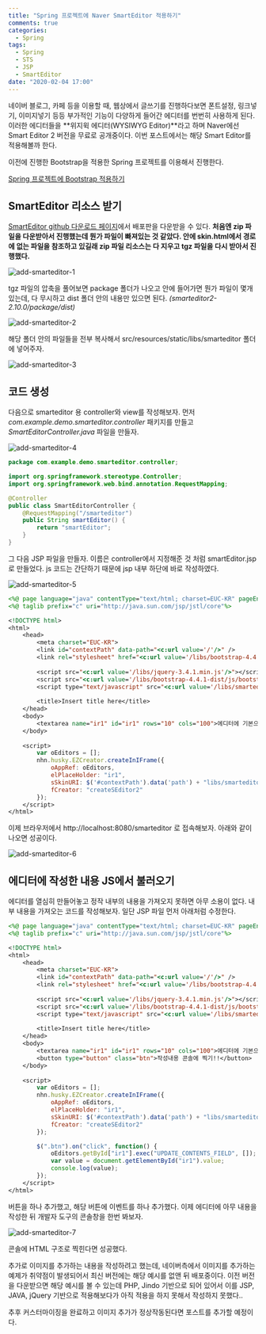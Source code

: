 ```yaml
---
title: "Spring 프로젝트에 Naver SmartEditor 적용하기"
comments: true
categories:
  - Spring
tags:
  - Spring
  - STS
  - JSP
  - SmartEditor
date: "2020-02-04 17:00"
---
```


네이버 블로그, 카페 등을 이용할 때, 웹상에서 글쓰기를 진행하다보면 폰트설정, 링크넣기, 이미지넣기 등등 부가적인 기능이 다양하게 들어간 에디터를 번번히 사용하게 된다. 이러한 에디터들을 **위지윅 에디터(WYSIWYG Editor)**라고 하며 Naver에선 Smart Editor 2 버전을 무료로 공개중이다. 이번 포스트에서는 해당 Smart Editor를 적용해볼까 한다.



이전에 진행한 Bootstrap을 적용한 Spring 프로젝트를 이용해서 진행한다.

[Spring 프로젝트에 Bootstrap 적용하기](/spring/add-bootstrap)





## SmartEditor 리소스 받기

[SmartEditor github 다운로드 페이지](https://github.com/naver/smarteditor2/releases)에서 배포판을 다운받을 수 있다. **처음엔 zip 파일을 다운받아서 진행했는데 뭔가 파일이 빠져있는 것 같았다. 안에 skin.html에서 경로에 없는 파일을 참조하고 있길래 zip 파일 리소스는 다 지우고 tgz 파일을 다시 받아서 진행했다.**

![add-smarteditor-1](\assets\images\add-smarteditor\add-smarteditor-1.JPG)





tgz 파일의 압축을 풀어보면 package 폴더가 나오고 안에 들어가면 뭔가 파일이 몇개 있는데, 다 무시하고 dist 폴더 안의 내용만 있으면 된다. *(smarteditor2-2.10.0/package/dist)*

![add-smarteditor-2](\assets\images\add-smarteditor\add-smarteditor-2.JPG)





해당 폴더 안의 파일들을 전부 복사해서 src/resources/static/libs/smarteditor 폴더에 넣어주자.

![add-smarteditor-3](\assets\images\add-smarteditor\add-smarteditor-3.JPG)





## 코드 생성

다음으로 smarteditor 용 controller와 view를 작성해보자. 먼저 *com.example.demo.smarteditor.controller* 패키지를 만들고 *SmartEditorController.java* 파일을 만들자.

![add-smarteditor-4](\assets\images\add-smarteditor\add-smarteditor-4.JPG)

```java
package com.example.demo.smarteditor.controller;

import org.springframework.stereotype.Controller;
import org.springframework.web.bind.annotation.RequestMapping;

@Controller
public class SmartEditorController {
	@RequestMapping("/smarteditor")
	public String smartEditor() {
		return "smartEditor";
	}
}
```





그 다음 JSP 파일을 만들자. 이름은 controller에서 지정해준 것 처럼 smartEditor.jsp로 만들었다. js 코드는 간단하기 때문에 jsp 내부 하단에 바로 작성하였다.

![add-smarteditor-5](\assets\images\add-smarteditor\add-smarteditor-5.JPG)

```jsp
<%@ page language="java" contentType="text/html; charset=EUC-KR" pageEncoding="EUC-KR"%>
<%@ taglib prefix="c" uri="http://java.sun.com/jsp/jstl/core"%>

<!DOCTYPE html>
<html>
	<head>
		<meta charset="EUC-KR">
		<link id="contextPath" data-path="<c:url value='/'/>" />
		<link rel="stylesheet" href="<c:url value='/libs/bootstrap-4.4.1-dist/css/bootstrap.min.css'/>">
		
		<script src="<c:url value='/libs/jquery-3.4.1.min.js'/>"></script>
		<script src="<c:url value='/libs/bootstrap-4.4.1-dist/js/bootstrap.min.js'/>"></script>
		<script type="text/javascript" src="<c:url value='/libs/smarteditor/js/service/HuskyEZCreator.js'/>" charset="utf-8"></script>
		
		<title>Insert title here</title>
	</head>
	<body>
		<textarea name="ir1" id="ir1" rows="10" cols="100">에디터에 기본으로 삽입할 글(수정 모드)이 없다면 이 value 값을 지정하지 않으시면 됩니다.</textarea>
	</body>
	
	<script>
		var oEditors = [];
		nhn.husky.EZCreator.createInIFrame({
			oAppRef: oEditors,
			elPlaceHolder: "ir1",
			sSkinURI: $('#contextPath').data('path') + "libs/smarteditor/SmartEditor2Skin.html",
			fCreator: "createSEditor2"
		});
	</script>
</html>
```





이제 브라우저에서 http://localhost:8080/smarteditor 로 접속해보자. 아래와 같이 나오면 성공이다.

![add-smarteditor-6](\assets\images\add-smarteditor\add-smarteditor-6.JPG)





## 에디터에 작성한 내용 JS에서 불러오기

에디터를 열심히 만들어놓고 정작 내부의 내용을 가져오지 못하면 아무 소용이 없다. 내부 내용을 가져오는 코드를 작성해보자. 일단 JSP 파일 먼저 아래처럼 수정한다.

```jsp
<%@ page language="java" contentType="text/html; charset=EUC-KR" pageEncoding="EUC-KR"%>
<%@ taglib prefix="c" uri="http://java.sun.com/jsp/jstl/core"%>

<!DOCTYPE html>
<html>
	<head>
		<meta charset="EUC-KR">
		<link id="contextPath" data-path="<c:url value='/'/>" />
		<link rel="stylesheet" href="<c:url value='/libs/bootstrap-4.4.1-dist/css/bootstrap.min.css'/>">
		
		<script src="<c:url value='/libs/jquery-3.4.1.min.js'/>"></script>
		<script src="<c:url value='/libs/bootstrap-4.4.1-dist/js/bootstrap.min.js'/>"></script>
		<script type="text/javascript" src="<c:url value='/libs/smarteditor/js/service/HuskyEZCreator.js'/>" charset="utf-8"></script>
		
		<title>Insert title here</title>
	</head>
	<body>
		<textarea name="ir1" id="ir1" rows="10" cols="100">에디터에 기본으로 삽입할 글(수정 모드)이 없다면 이 value 값을 지정하지 않으시면 됩니다.</textarea>
		<button type="button" class="btn">작성내용 콘솔에 찍기!!</button>
	</body>
	
	<script>
		var oEditors = [];
		nhn.husky.EZCreator.createInIFrame({
			oAppRef: oEditors,
			elPlaceHolder: "ir1",
			sSkinURI: $('#contextPath').data('path') + "libs/smarteditor/SmartEditor2Skin.html",
			fCreator: "createSEditor2"
		});

		$(".btn").on("click", function() {
			oEditors.getById["ir1"].exec("UPDATE_CONTENTS_FIELD", []);
			var value = document.getElementById("ir1").value;
			console.log(value);
		});
	</script>
</html>
```





버튼을 하나 추가했고, 해당 버튼에 이벤트를 하나 추가했다. 이제 에디터에 아무 내용을 작성한 뒤 개발자 도구의 콘솔창을 한번 봐보자.

![add-smarteditor-7](\assets\images\add-smarteditor\add-smarteditor-7.JPG)

콘솔에 HTML 구조로 찍힌다면 성공했다.

추가로 이미지를 추가하는 내용을 작성하려고 했는데, 네이버측에서 이미지를 추가하는 예제가 취약점이 발생되어서 최신 버전에는 해당 예시를 없앤 뒤 배포중이다. 이전 버전을 다운받으면 해당 예시를 볼 수 있는데 PHP, Jindo 기반으로 되어 있어서 이를 JSP, JAVA, jQuery 기반으로 적용해보다가 아직 적용을 하지 못해서 작성하지 못했다..

추후 커스터마이징을 완료하고 이미지 추가가 정상작동된다면 포스트를 추가할 예정이다.